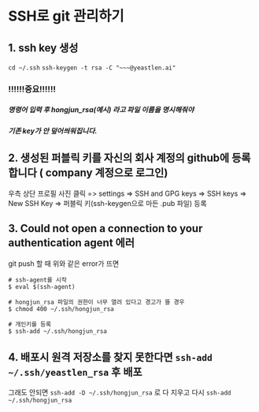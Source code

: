 # SSH로 git 관리하기

## 1. ssh key 생성

`cd ~/.ssh`
`ssh-keygen -t rsa -C "~~~@yeastlen.ai"`

### ‼️‼️‼️중요‼️‼️‼️

##### 명령어 입력 후 hongjun_rsa(예시) 라고 파일 이름을 명시해줘야

##### 기존 key가 안 덮어씌워집니다.



## 2. 생성된 퍼블릭 키를 자신의 회사 계정의 github에 등록합니다 ( company 계정으로 로그인)

우측 상단 프로필 사진 클릭 => settings => SSH and GPG keys => SSH keys => New SSH Key => 퍼블릭 키(ssh-keygen으로 마든 .pub 파일) 등록



## 3. Could not open a connection to your authentication agent 에러

git push 할 때 위와 같은 error가 뜨면

```shell
# ssh-agent를 시작
$ eval $(ssh-agent)

# hongjun_rsa 파일의 권한이 너무 열려 있다고 경고가 뜰 경우
$ chmod 400 ~/.ssh/hongjun_rsa

# 개인키를 등록
$ ssh-add ~/.ssh/hongjun_rsa
```



## 4. 배포시 원격 저장소를 찾지 못한다면 `ssh-add ~/.ssh/yeastlen_rsa` 후 배포

그래도 안되면 `ssh-add -D ~/.ssh/hongjun_rsa` 로 다 지우고 다시 `ssh-add ~/.ssh/hongjun_rsa`